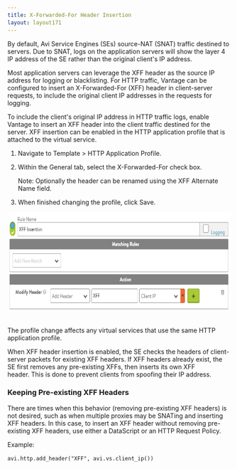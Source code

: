 ```yaml
---
title: X-Forwarded-For Header Insertion
layout: layout171
---
```

By default, Avi Service Engines (SEs) source-NAT (SNAT) traffic destined to servers. Due to SNAT, logs on the application servers will show the layer 4 IP address of the SE rather than the original client's IP address. 

Most application servers can leverage the XFF header as the source IP address for logging or blacklisting.
For HTTP traffic, Vantage can be configured to insert an X-Forwarded-For (XFF) header in client-server requests, to include the original client IP addresses in the requests for logging.

To include the client's original IP address in HTTP traffic logs, enable Vantage to insert an XFF header into the client traffic destined for the server. XFF insertion can be enabled in the HTTP application profile that is attached to the virtual service.
<ol> 
 <li> <p>Navigate to Template &gt; HTTP Application Profile. </p> </li> 
 <li> <p>Within the General tab, select the X-Forwarded-For check box. </p> <p>Note: Optionally the header can be renamed using the XFF Alternate Name field.</p> </li> 
 <li> <p>When finished changing the profile, click Save.</p> </li> 
</ol> 

<a href="img/XFF-Policy.png"><img class="alignnone wp-image-254" src="img/XFF-Policy.png" alt="XFF Policy" width="722" height="223"></a>  

The profile change affects any virtual services that use the same HTTP application profile.

When XFF header insertion is enabled, the SE checks the headers of client-server packets for existing XFF headers. If XFF headers already exist, the SE first removes any pre-existing XFFs, then inserts its own XFF header. This is done to prevent clients from spoofing their IP address. 

### Keeping Pre-existing XFF Headers

There are times when this behavior (removing pre-existing XFF headers) is not desired, such as when multiple proxies may be SNATing and inserting XFF headers. In this case, to insert an XFF header without removing pre-existing XFF headers, use either a DataScript or an HTTP Request Policy.

Example: 

<pre><code class="language-lua">avi.http.add_header("XFF", avi.vs.client_ip())</code></pre>  

   

